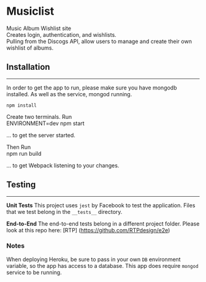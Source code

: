 # Musiclist
Music Album Wishlist site<br>
Creates login, authentication, and wishlists.<br>
Pulling from the Discogs API, allow users to manage and create their own wishlist of albums.


## Installation
---
In order to get the app to run, please make sure you have mongodb installed. As well as the service, mongod running.

    npm install

Create two terminals. Run<br>
    ENVIRONMENT=dev npm start

... to get the server started.

Then Run<br>
    npm run build

... to get Webpack listening to your changes.

## Testing
---
**Unit Tests**
This project uses `jest` by Facebook to test the application. Files that we test belong in the `__tests__` directory.

**End-to-End**
The end-to-end tests belong in a different project folder. Please look at this repo here: [RTP] (https://github.com/RTPdesign/e2e)

### Notes
When deploying Heroku, be sure to pass in your own `DB` environment variable, so the app has access to a database. This app does require `mongod` service to be running.